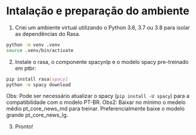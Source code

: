 # Intalação e preparação do ambiente

1. Criei um ambiente virtual utilizando o Python 3.6, 3.7 ou 3.8 para isolar as dependências do Rasa.

```bash
python -m venv .venv
source .venv/bin/activate
```

2. Instale o rasa, o componente spacynlp e o modelo spacy pre-treinado em ptbr:

```bash
pip install rasa[spacy]
python -m spacy download
```

Obs: Pode ser necessário atualizar o spacy (`pip install -U spacy`) para a compatibilidade com o modelo PT-BR.
Obs2: Baixar no mínimo o medelo médio pt_core_news_md para treinar. Preferencialmente baixe o modelo grande pt_core_news_lg.

3. Pronto!